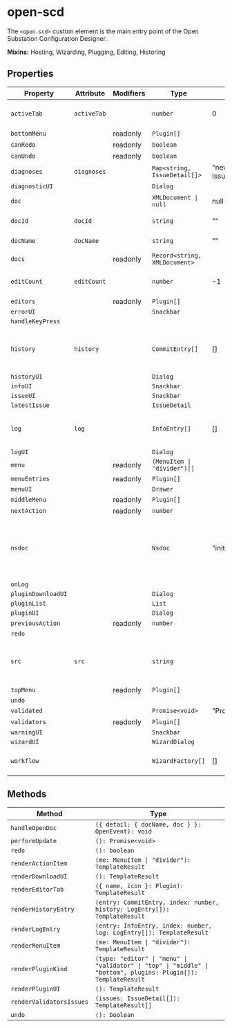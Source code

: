 # open-scd

The `<open-scd>` custom element is the main entry point of the
Open Substation Configuration Designer.

**Mixins:** Hosting, Wizarding, Plugging, Editing, Historing

## Properties

| Property           | Attribute   | Modifiers | Type                          | Default                            | Description                                      |
|--------------------|-------------|-----------|-------------------------------|------------------------------------|--------------------------------------------------|
| `activeTab`        | `activeTab` |           | `number`                      | 0                                  | The currently active editor tab.                 |
| `bottomMenu`       |             | readonly  | `Plugin[]`                    |                                    |                                                  |
| `canRedo`          |             | readonly  | `boolean`                     |                                    |                                                  |
| `canUndo`          |             | readonly  | `boolean`                     |                                    |                                                  |
| `diagnoses`        | `diagnoses` |           | `Map<string, IssueDetail[]>`  | "new Map<string, IssueDetail[]>()" |                                                  |
| `diagnosticUI`     |             |           | `Dialog`                      |                                    |                                                  |
| `doc`              |             |           | `XMLDocument \| null`         | null                               | The `XMLDocument` to be edited                   |
| `docId`            | `docId`     |           | `string`                      | ""                                 | The UUID of the current [[`doc`]]                |
| `docName`          | `docName`   |           | `string`                      | ""                                 | The name of the current [[`doc`]]                |
| `docs`             |             | readonly  | `Record<string, XMLDocument>` |                                    |                                                  |
| `editCount`        | `editCount` |           | `number`                      | -1                                 | Index of the last [[`EditorAction`]] applied.    |
| `editors`          |             | readonly  | `Plugin[]`                    |                                    |                                                  |
| `errorUI`          |             |           | `Snackbar`                    |                                    |                                                  |
| `handleKeyPress`   |             |           |                               |                                    |                                                  |
| `history`          | `history`   |           | `CommitEntry[]`               | []                                 | All [[`CommitEntry`]]s received so far through [[`LogEvent`]]s |
| `historyUI`        |             |           | `Dialog`                      |                                    |                                                  |
| `infoUI`           |             |           | `Snackbar`                    |                                    |                                                  |
| `issueUI`          |             |           | `Snackbar`                    |                                    |                                                  |
| `latestIssue`      |             |           | `IssueDetail`                 |                                    |                                                  |
| `log`              | `log`       |           | `InfoEntry[]`                 | []                                 | All [[`LogEntry`]]s received so far through [[`LogEvent`]]s. |
| `logUI`            |             |           | `Dialog`                      |                                    |                                                  |
| `menu`             |             | readonly  | `(MenuItem \| "divider")[]`   |                                    |                                                  |
| `menuEntries`      |             | readonly  | `Plugin[]`                    |                                    |                                                  |
| `menuUI`           |             |           | `Drawer`                      |                                    |                                                  |
| `middleMenu`       |             | readonly  | `Plugin[]`                    |                                    |                                                  |
| `nextAction`       |             | readonly  | `number`                      |                                    |                                                  |
| `nsdoc`            |             |           | `Nsdoc`                       | "initializeNsdoc()"                | Object containing all *.nsdoc files and a function extracting element's label form them |
| `onLog`            |             |           |                               |                                    |                                                  |
| `pluginDownloadUI` |             |           | `Dialog`                      |                                    |                                                  |
| `pluginList`       |             |           | `List`                        |                                    |                                                  |
| `pluginUI`         |             |           | `Dialog`                      |                                    |                                                  |
| `previousAction`   |             | readonly  | `number`                      |                                    |                                                  |
| `redo`             |             |           |                               |                                    |                                                  |
| `src`              | `src`       |           | `string`                      |                                    | The current file's URL. `blob:` URLs are *revoked after parsing*! |
| `topMenu`          |             | readonly  | `Plugin[]`                    |                                    |                                                  |
| `undo`             |             |           |                               |                                    |                                                  |
| `validated`        |             |           | `Promise<void>`               | "Promise.resolve()"                |                                                  |
| `validators`       |             | readonly  | `Plugin[]`                    |                                    |                                                  |
| `warningUI`        |             |           | `Snackbar`                    |                                    |                                                  |
| `wizardUI`         |             |           | `WizardDialog`                |                                    |                                                  |
| `workflow`         |             |           | `WizardFactory[]`             | []                                 | FIFO queue of [[`Wizard`]]s to display.          |

## Methods

| Method                   | Type                                             |
|--------------------------|--------------------------------------------------|
| `handleOpenDoc`          | `({ detail: { docName, doc } }: OpenEvent): void` |
| `performUpdate`          | `(): Promise<void>`                              |
| `redo`                   | `(): boolean`                                    |
| `renderActionItem`       | `(me: MenuItem \| "divider"): TemplateResult`    |
| `renderDownloadUI`       | `(): TemplateResult`                             |
| `renderEditorTab`        | `({ name, icon }: Plugin): TemplateResult`       |
| `renderHistoryEntry`     | `(entry: CommitEntry, index: number, history: LogEntry[]): TemplateResult` |
| `renderLogEntry`         | `(entry: InfoEntry, index: number, log: LogEntry[]): TemplateResult` |
| `renderMenuItem`         | `(me: MenuItem \| "divider"): TemplateResult`    |
| `renderPluginKind`       | `(type: "editor" \| "menu" \| "validator" \| "top" \| "middle" \| "bottom", plugins: Plugin[]): TemplateResult` |
| `renderPluginUI`         | `(): TemplateResult`                             |
| `renderValidatorsIssues` | `(issues: IssueDetail[]): TemplateResult[]`      |
| `undo`                   | `(): boolean`                                    |

